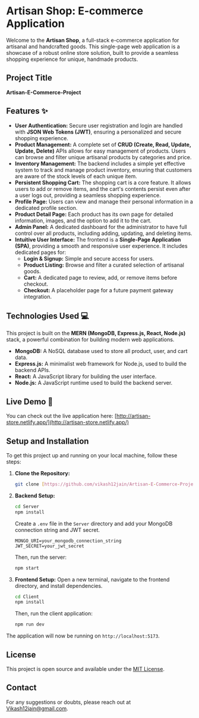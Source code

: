 # Artisan Shop: E-commerce Application

Welcome to the **Artisan Shop**, a full-stack e-commerce application for artisanal and handcrafted goods. This single-page web application is a showcase of a robust online store solution, built to provide a seamless shopping experience for unique, handmade products.

## Project Title

**Artisan-E-Commerce-Project**

## Features ✨

* **User Authentication:** Secure user registration and login are handled with **JSON Web Tokens (JWT)**, ensuring a personalized and secure shopping experience.
* **Product Management:** A complete set of **CRUD (Create, Read, Update, Update, Delete)** APIs allows for easy management of products. Users can browse and filter unique artisanal products by categories and price.
* **Inventory Management:** The backend includes a simple yet effective system to track and manage product inventory, ensuring that customers are aware of the stock levels of each unique item.
* **Persistent Shopping Cart:** The shopping cart is a core feature. It allows users to add or remove items, and the cart's contents persist even after a user logs out, providing a seamless shopping experience.
* **Profile Page:** Users can view and manage their personal information in a dedicated profile section.
* **Product Detail Page:** Each product has its own page for detailed information, images, and the option to add it to the cart.
* **Admin Panel:** A dedicated dashboard for the administrator to have full control over all products, including adding, updating, and deleting items.
* **Intuitive User Interface:** The frontend is a **Single-Page Application (SPA)**, providing a smooth and responsive user experience. It includes dedicated pages for:
    * **Login & Signup:** Simple and secure access for users.
    * **Product Listing:** Browse and filter a curated selection of artisanal goods.
    * **Cart:** A dedicated page to review, add, or remove items before checkout.
    * **Checkout:** A placeholder page for a future payment gateway integration.

## Technologies Used 💻

This project is built on the **MERN (MongoDB, Express.js, React, Node.js)** stack, a powerful combination for building modern web applications.

* **MongoDB:** A NoSQL database used to store all product, user, and cart data.
* **Express.js:** A minimalist web framework for Node.js, used to build the backend APIs.
* **React:** A JavaScript library for building the user interface.
* **Node.js:** A JavaScript runtime used to build the backend server.

## Live Demo 🚀

You can check out the live application here: [http://artisan-store.netlify.app/](http://artisan-store.netlify.app/)

## Setup and Installation

To get this project up and running on your local machine, follow these steps:

1.  **Clone the Repository:**
    ```bash
    git clone [https://github.com/vikash12jain/Artisan-E-Commerce-Project](https://github.com/vikash12jain/Artisan-E-Commerce-Project)
    ```

2.  **Backend Setup:**
    ```bash
    cd Server
    npm install
    ```
    Create a `.env` file in the `Server` directory and add your MongoDB connection string and JWT secret.
    ```env
    MONGO_URI=your_mongodb_connection_string
    JWT_SECRET=your_jwt_secret
    ```
    Then, run the server:
    ```bash
    npm start
    ```

3.  **Frontend Setup:**
    Open a new terminal, navigate to the frontend directory, and install dependencies.
    ```bash
    cd Client
    npm install
    ```
    Then, run the client application:
    ```bash
    npm run dev
    ```

The application will now be running on `http://localhost:5173`.

## License

This project is open source and available under the [MIT License](https://opensource.org/licenses/MIT).

## Contact

For any suggestions or doubts, please reach out at [Vikash12jain@gmail.com](mailto:Vikash12jain@gmail.com).
